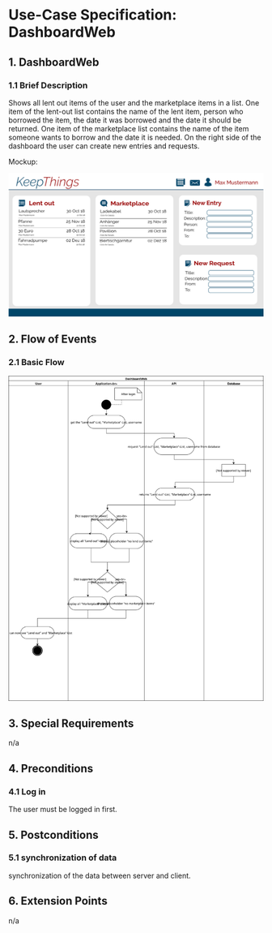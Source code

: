 # Use-Case Specification: DashboardWeb


## 1.                  DashboardWeb

### 1.1               Brief Description
Shows all lent out items of the user and the marketplace items in a list. One item of the lent-out list contains the name of the lent item, person who borrowed the item, the date it was borrowed and the date it should be returned. One item of the marketplace list contains the name of the item someone wants to borrow and the date it is needed. On the right side of the dashboard the user can create new entries and requests.

Mockup:

![Alt-Text](DashboardWebMokup-01.svg)


## 2.                  Flow of Events

### 2.1               Basic Flow

![Alt-Text](DahboardWebDiagram.svg)
	
	
## 3.                  Special Requirements
n/a


## 4.                  Preconditions

### 4.1               Log in
 The user must be logged in first.
 
 
## 5.                  Postconditions

### 5.1               synchronization of data
synchronization of the data between server and client.


## 6.                  Extension Points
n/a 



